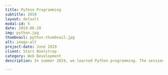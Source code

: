```yaml
---
title: Python Programming
subtitle: 2019
layout: default
modal-id: 5
date: 2019-06-20
img: python.jpg
thumbnail: python-thumbnail.jpg
alt: image-alt
project-date: June 2019
client: Start Bootstrap
category: Web Development
description: In summer 2019, we learned Python programming. The session topics, slides and some Python codes used in club activities can be seen by clicking the links blow. <br><b>Introduction to Python programing language and Spyder (<a href="../files/Introduction.pdf">slides</a>, <a href="../files/lect1.py">lect1.py</a>)</LI></b> <br><b>Variable and data type (<a href="../files/variable.pdf">slides</a>, <a href="../files/lect2.py">lect2.py</a>)</LI></b> <br><b>Condition and branch statements (<a href="../files/condition.pdf">slides</a>, <a href="../files/lect3.py">lect3.py</a>)</LI></b> <br><b>Loop statements (<a href="../files/loop.pdf">slides</a>, <a href="../files/lect4.py">lect4.py</a>)</LI></b> <br><b>Arithmetic operation and string manipulation (<a href="../files/operation.pdf">slides</a>, <a href="../files/lect5.py">lect5.py</a>)</LI></b> <br><b>List data structure (<a href="../files/list.pdf">slides</a>, <a href="../files/lect6.py">lect6_1.py</a>, <a href="../files/lect6_challenge2_partial.py">lect6_2.py</a>)</LI></b> <br><b>Creating functions (<a href="../files/function.pdf">slides</a>, <a href="../files/lect7.py">lect7.py</a>)</LI></b> <br><b>Creating a simple game (<a href="../files/game.pdf">slides</a>, <a href="../files/lect8.py">lect8_0.py</a>, <a href="../files/lect8p1.py">lect8_1.py</a>, <a href="../files/lect8p2.py">lect8_2.py</a>, <a href="../files/lect8p3.py">lect8_3.py</a>)</LI></b>

---
```


